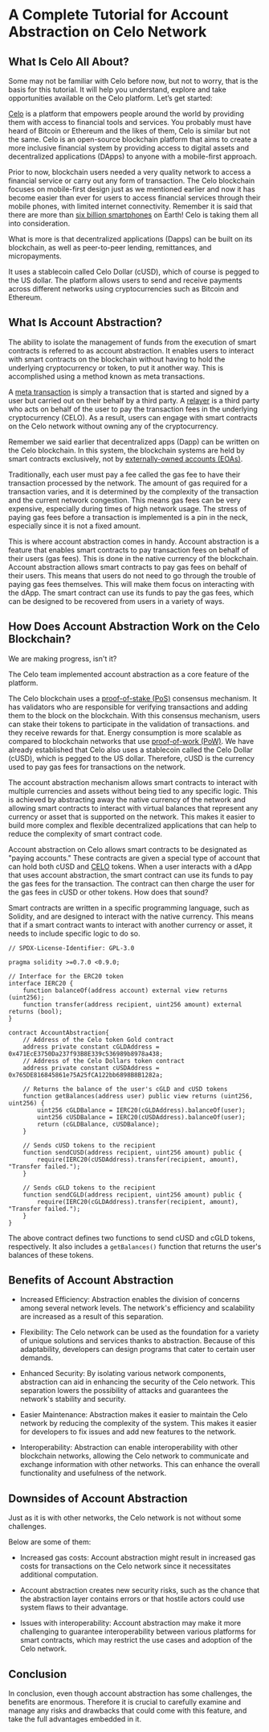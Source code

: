 # A Complete Tutorial for Account Abstraction on Celo Network


## What Is Celo All About?
Some may not be familiar with Celo before now, but not to worry, that is the basis for this tutorial. It will help you understand, explore and take opportunities available on the Celo platform.
Let’s get started:

[Celo](https://docs.celo.org/developer) is a platform that empowers people around the world by providing them with access to financial tools and services. 
You probably must have heard of Bitcoin or Ethereum and the likes of them, Celo is similar but not the same. Celo is an open-source blockchain platform that aims to create a more inclusive financial system by providing access to digital assets and decentralized applications (DApps) to anyone with a mobile-first approach.

Prior to now, blockchain users needed a very quality network to access a financial service or carry out any form of transaction. The Celo blockchain focuses on mobile-first design just as we mentioned earlier and now it has become easier than ever for users to access financial services through their mobile phones, with limited internet connectivity. Remember it is said that there are more than [six billion smartphones](https://www.bankmycell.com/blog/how-many-phones-are-in-the-world) on Earth!
Celo is taking them all into consideration.

What is more is that decentralized applications (Dapps) can be built on its blockchain, as well as peer-to-peer lending, remittances, and micropayments.

It uses a stablecoin called Celo Dollar (cUSD), which of course is pegged to the US dollar. The platform allows users to send and receive payments across different networks using cryptocurrencies such as Bitcoin and Ethereum.

## What Is Account Abstraction?
The ability to isolate the management of funds from the execution of smart contracts is referred to as account abstraction. It enables users to interact with smart contracts on the blockchain without having to hold the underlying cryptocurrency or token, to put it another way. This is accomplished using a method known as meta transactions.

A [meta transaction](https://docs.openzeppelin.com/learn/sending-gasless-transactions) is simply a transaction that is started and signed by a user but carried out on their behalf by a third party. A [relayer](https://hackernoon.com/what-is-a-transaction-relayer-and-how-does-it-work-bd1q3ywa) is a third party who acts on behalf of the user to pay the transaction fees in the underlying cryptocurrency (CELO). As a result, users can engage with smart contracts on the Celo network without owning any of the cryptocurrency.

Remember we said earlier that decentralized apps (Dapp) can be written on the Celo blockchain. In this system, the blockchain systems are held by smart contracts exclusively, not by [externally-owned accounts (EOAs)](https://ethereum.org/en/developers/docs/accounts/).

Traditionally, each user must pay a fee called the gas fee to have their transaction processed by the network. The amount of gas required for a transaction varies, and it is determined by the complexity of the transaction and the current network congestion. This means gas fees can be very expensive, especially during times of high network usage. 
The stress of paying gas fees before a transaction is implemented is a pin in the neck, especially since it is not a fixed amount. 

This is where account abstraction comes in handy. Account abstraction is a feature that enables smart contracts to pay transaction fees on behalf of their users (gas fees). This is done in the native currency of the blockchain. 
Account abstraction allows smart contracts to pay gas fees on behalf of their users. This means that users do not need to go through the trouble of paying gas fees themselves. This will make them focus on interacting with the dApp. The smart contract can use its funds to pay the gas fees, which can be designed to be recovered from users in a variety of ways.

## How Does Account Abstraction Work on the Celo Blockchain?

We are making progress, isn't it?

The Celo team implemented account abstraction as a core feature of the platform.

The Celo blockchain uses a [proof-of-stake (PoS)](https://ethereum.org/en/developers/docs/consensus-mechanisms/pos/) consensus mechanism. It has validators who are responsible for verifying transactions and adding them to the block on the blockchain. With this consensus mechanism, users can stake their tokens to participate in the validation of transactions. and they receive rewards for that. Energy consumption is more scalable as compared to blockchain networks that use [proof-of-work (PoW)](https://ethereum.org/en/developers/docs/consensus-mechanisms/pow/). 
We have already established that Celo also uses a stablecoin called the Celo Dollar (cUSD), which is pegged to the US dollar. Therefore, cUSD is the currency used to pay gas fees for transactions on the network. 

The account abstraction mechanism allows smart contracts to interact with multiple currencies and assets without being tied to any specific logic. This is achieved by abstracting away the native currency of the network and allowing smart contracts to interact with virtual balances that represent any currency or asset that is supported on the network. This makes it easier to build more complex and flexible decentralized applications that can help to reduce the complexity of smart contract code.

Account abstraction on Celo allows smart contracts to be designated as "paying accounts." These contracts are given a special type of account that can hold both cUSD and [CELO](https://docs.celo.org/developer) tokens.  When a user interacts with a dApp that uses account abstraction, the smart contract can use its funds to pay the gas fees for the transaction. The contract can then charge the user for the gas fees in cUSD or other tokens. How does that sound?

Smart contracts are written in a specific programming language, such as Solidity, and are designed to interact with the native currency. This means that if a smart contract wants to interact with another currency or asset, it needs to include specific logic to do so. 

```solidity 
// SPDX-License-Identifier: GPL-3.0

pragma solidity >=0.7.0 <0.9.0;

// Interface for the ERC20 token
interface IERC20 {
    function balanceOf(address account) external view returns (uint256);
    function transfer(address recipient, uint256 amount) external returns (bool);
}

contract AccountAbstraction{
    // Address of the Celo token Gold contract
    address private constant cGLDAddress = 0x471EcE3750Da237f93B8E339c536989b8978a438;
    // Address of the Celo Dollars token contract
    address private constant cUSDAddress = 0x765DE816845861e75A25fCA122bb6898B8B1282a;
    
    // Returns the balance of the user's cGLD and cUSD tokens
    function getBalances(address user) public view returns (uint256, uint256) {
        uint256 cGLDBalance = IERC20(cGLDAddress).balanceOf(user);
        uint256 cUSDBalance = IERC20(cUSDAddress).balanceOf(user);
        return (cGLDBalance, cUSDBalance);
    }
    
    // Sends cUSD tokens to the recipient
    function sendCUSD(address recipient, uint256 amount) public {
        require(IERC20(cUSDAddress).transfer(recipient, amount), "Transfer failed.");
    }
    
    // Sends cGLD tokens to the recipient
    function sendCGLD(address recipient, uint256 amount) public {
        require(IERC20(cGLDAddress).transfer(recipient, amount), "Transfer failed.");
    }
}
```
The above contract defines two functions to send cUSD and cGLD tokens, respectively. It also includes a `getBalances()` function that returns the user's balances of these tokens.

## Benefits of Account Abstraction
- Increased Efficiency: Abstraction enables the division of concerns among several network levels. The network's efficiency and scalability are increased as a result of this separation.

- Flexibility: The Celo network can be used as the foundation for a variety of unique solutions and services thanks to abstraction. Because of this adaptability, developers can design programs that cater to certain user demands.

- Enhanced Security: By isolating various network components, abstraction can aid in enhancing the security of the Celo network. This separation lowers the possibility of attacks and guarantees the network's stability and security.

- Easier Maintenance: Abstraction makes it easier to maintain the Celo network by reducing the complexity of the system. This makes it easier for developers to fix issues and add new features to the network.

- Interoperability: Abstraction can enable interoperability with other blockchain networks, allowing the Celo network to communicate and exchange information with other networks. This can enhance the overall functionality and usefulness of the network.

## Downsides of Account Abstraction
Just as it is with other networks, the Celo network is not without some challenges.

Below are some of them:

- Increased gas costs: Account abstraction might result in increased gas costs for transactions on the Celo network since it necessitates additional computation.

- Account abstraction creates new security risks, such as the chance that the abstraction layer contains errors or that hostile actors could use system flaws to their advantage.

- Issues with interoperability: Account abstraction may make it more challenging to guarantee interoperability between various platforms for smart contracts, which may restrict the use cases and adoption of the Celo network.

## Conclusion
In conclusion, even though account abstraction has some challenges, the benefits are enormous. Therefore it is crucial to carefully examine and manage any risks and drawbacks that could come with this feature, and take the full advantages embedded in it.








